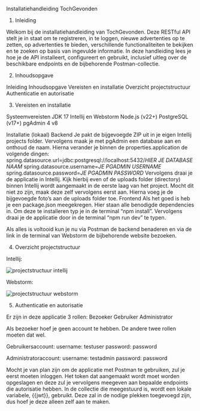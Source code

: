 Installatiehandleiding TochGevonden

1. Inleiding

Welkom bij de installatiehandleiding van TochGevonden. Deze RESTful API stelt je in staat om te registreren, in te loggen, nieuwe advertenties op te zetten, op advertenties te bieden, verschillende functionaliteiten te bekijken en te zoeken op basis van ingevulde informatie.
In deze handleiding lees je hoe je de API installeert, configureert en gebruikt, inclusief uitleg over de beschikbare endpoints en de bijbehorende Postman-collectie.

2. Inhoudsopgave

Inleiding
Inhoudsopgave
Vereisten en installatie
Overzicht projectstructuur
Authenticatie en autorisatie

3. Vereisten en installatie

Systeemvereisten
JDK 17
Intellij en Webstorm
Node.js (v22+)
PostgreSQL (v17+)
pgAdmin 4 v8

Installatie (lokaal)
Backend
Je pakt de bijgevoegde ZIP uit in je eigen Intellij projects folder.
Vervolgens maak je met pgAdmin een database aan en onthoud de naam.
Hierna verander je binnen de properties.application de volgende dingen:
spring.datasource.url=jdbc:postgresql://localhost:5432/*HIER JE DATABASE NAAM*
spring.datasource.username=*JE PGADMIN USERNAME*
spring.datasource.password=*JE PGADMIN PASSWORD*
Vervolgens draai je de applicatie in Intellij. Kijk hierbij even of de uploads folder (directory) binnen Intellij wordt aangemaakt in de eerste laag van het project.
Mocht dit niet zo zijn, maak deze zelf vervolgens eerst aan.
Hierna voeg je de bijgevoegde foto’s aan de uploads folder toe.
Frontend
Als het goed is heb je een package.json meegekregen. Hier staan alle benodigde dependencies in. Om deze te installeren typ je in de terminal “npm install”.
Vervolgens draai je de applicatie door in de terminal “npm run dev” te typen.

Als alles is voltooid kun je nu via Postman de backend benaderen en via de link in de terminal van Webstorm de bijbehorende website bezoeken.

4. Overzicht projectstructuur
   
Intellij:

![projectstructuur intellij](https://github.com/user-attachments/assets/2d397709-b981-4539-81a0-e90fe1a7d969)



Webstorm:

![projectstructuur webstorm](https://github.com/user-attachments/assets/e8e1cb3d-056a-432b-91d5-5adb47f15d3b)



5. Authenticatie en autorisatie

Er zijn in deze applicatie 3 rollen:
Bezoeker
Gebruiker
Administrator

Als bezoeker hoef je geen account te hebben. De andere twee rollen moeten dat wel. 

Gebruikersaccount:
username: testuser
password: password

Administratoraccount:
username: testadmin
password: password


Mocht je van plan zijn om de applicatie met Postman te gebruiken, zul je eerst moeten inloggen. Het token dat aangemaakt wordt moet worden opgeslagen en deze zul je vervolgens meegeven aan bepaalde endpoints die autorisatie hebben.
In de collectie die meegestuurd is, wordt een lokale variabele, {{jwt}}, gebruikt. Deze zal in de nodige plekken toegevoegd zijn, dus hoef je deze alleen zelf aan te maken.
